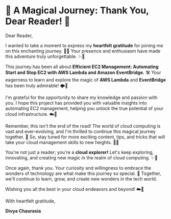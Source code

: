 # 🌟 A Magical Journey: Thank You, Dear Reader! 🌟

Dear Reader,

I wanted to take a moment to express my **heartfelt gratitude** for joining me on this enchanting journey. 🚀🌈 Your presence and enthusiasm have made this adventure truly unforgettable. ✨🌟

This journey has been all about **Efficient EC2 Management: Automating Start and Stop EC2 with AWS Lambda and Amazon EventBridge.** 🛠️ Your eagerness to learn and explore the magic of **AWS Lambda** and **EventBridge** has been truly admirable! 🌩️🚀

I'm grateful for the opportunity to share my knowledge and passion with you. I hope this project has provided you with valuable insights into automating EC2 management, helping you unlock the true potential of your cloud infrastructure. ☁️🔮

Remember, this isn't the end of the road! The world of cloud computing is vast and ever-evolving, and I'm thrilled to continue this magical journey together. 🌌 So, stay tuned for more exciting content, tips, and tricks that will take your cloud management skills to new heights. 🚀💡

You're not just a reader; you're a **cloud explorer!** Let's keep exploring, innovating, and creating new magic in the realm of cloud computing. ✨🌟

Once again, thank you. Your curiosity and willingness to embrace the wonders of technology are what make this journey so special. 🌟 Together, we'll continue to learn, grow, and create new wonders in the tech world.

Wishing you all the best in your cloud endeavors and beyond! ☁️🚀

With heartfelt gratitude,

**Divya Chaurasia**
